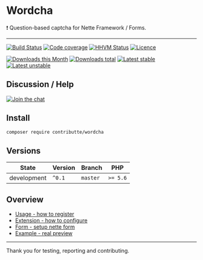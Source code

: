 # Wordcha

:exclamation: Question-based captcha for Nette Framework / Forms.

-----

[![Build Status](https://img.shields.io/travis/contributte/wordcha.svg?style=flat-square)](https://travis-ci.org/contributte/wordcha)
[![Code coverage](https://img.shields.io/coveralls/contributte/wordcha.svg?style=flat-square)](https://coveralls.io/r/contributte/wordcha)
[![HHVM Status](https://img.shields.io/hhvm/contributte/wordcha.svg?style=flat-square)](http://hhvm.h4cc.de/package/contributte/wordcha)
[![Licence](https://img.shields.io/packagist/l/contributte/wordcha.svg?style=flat-square)](https://packagist.org/packages/contributte/wordcha)

[![Downloads this Month](https://img.shields.io/packagist/dm/contributte/wordcha.svg?style=flat-square)](https://packagist.org/packages/contributte/wordcha)
[![Downloads total](https://img.shields.io/packagist/dt/contributte/wordcha.svg?style=flat-square)](https://packagist.org/packages/contributte/wordcha)
[![Latest stable](https://img.shields.io/packagist/v/contributte/wordcha.svg?style=flat-square)](https://packagist.org/packages/contributte/wordcha)
[![Latest unstable](https://img.shields.io/packagist/vpre/contributte/wordcha.svg?style=flat-square)](https://packagist.org/packages/contributte/wordcha)

## Discussion / Help

[![Join the chat](https://img.shields.io/gitter/room/contributte/contributte.svg?style=flat-square)](http://bit.ly/ctteg)

## Install

```sh
composer require contributte/wordcha
```

## Versions

| State       | Version | Branch   | PHP      |
|-------------|---------|----------|----------|
| development | `^0.1`  | `master` | `>= 5.6` |

## Overview

- [Usage - how to register](https://github.com/contributte/console/blob/master/.docs/README.md#usage)
- [Extension - how to configure](https://github.com/contributte/console/blob/master/.docs/README.md#configuration)
- [Form - setup nette form](https://github.com/contributte/console/blob/master/.docs/README.md#form)
- [Example - real preview](https://github.com/contributte/console/blob/master/.docs/README.md#example)

-----

Thank you for testing, reporting and contributing.
